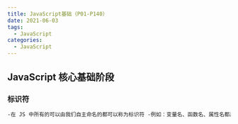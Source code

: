 ```yaml
---
title: JavaScript基础（P01-P140）
date: 2021-06-03
tags:
  - JavaScript
categories:
  - JavaScript
---
```


## JavaScript 核心基础阶段

### 标识符

```markdown
-在 JS 中所有的可以由我们自主命名的都可以称为标识符 -例如：变量名、函数名、属性名都属于标识符 -命名一个标识符时需要遵守如下的规则： 1.标识符中可以含有字符、数字、\_、\$ 2.标识符不能以数字开头 3.标识符不能是 ES 中的关键字或保留字 4.标识符一般都采用驼峰命名法
```
